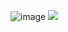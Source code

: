![image](https://github.com/XavierNojas/xaviernojas/assets/77745249/069a7aa9-9698-4141-ba81-623071a06737)
![](https://komarev.com/ghpvc/?username=XavierNojas&color=red)
